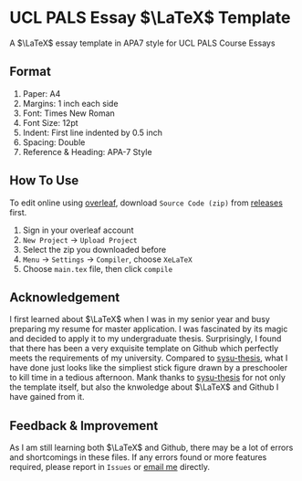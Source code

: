 # UCL PALS Essay $\LaTeX$ Template 

A $\LaTeX$ essay template in APA7 style for UCL PALS Course Essays

## Format

1. Paper: A4
2. Margins: 1 inch each side
3. Font: Times New Roman
4. Font Size: 12pt
5. Indent: First line indented by 0.5 inch
6. Spacing: Double
7. Reference & Heading: APA-7 Style

## How To Use

To edit online using [overleaf](https://www.overleaf.com/), download `Source Code (zip)` from [releases](https://github.com/Rui-Alexander-Sun/UCL-PALS-Essay-Template-APA7/releases) first.

1. Sign in your overleaf account
2. `New Project` → `Upload Project`
3. Select the zip you downloaded before
4. `Menu` → `Settings` → `Compiler`, choose `XeLaTeX`
5. Choose `main.tex` file, then click `compile`

## Acknowledgement

I first learned about $\LaTeX$ when I was in my senior year and busy preparing my resume for master application. I was fascinated by its magic and decided to apply it to my undergraduate thesis. Surprisingly, I found that there has been a very exquisite template on Github which perfectly meets the requirements of my university. Compared to [sysu-thesis](https://github.com/SYSU-SCC/sysu-thesis), what I have done just looks like the simpliest stick figure drawn by a preschooler to kill time in a tedious afternoon. Mank thanks to [sysu-thesis](https://github.com/SYSU-SCC/sysu-thesis) for not only the template itself, but also the knwoledge about $\LaTeX$ and Github I have gained from it.

## Feedback & Improvement

As I am still learning both $\LaTeX$ and Github, there may be a lot of errors and shortcomings in these files. If any errors found or more features required, please report in `Issues` or [email me](mailto:r.sun.22@ucl.ac.uk) directly.
